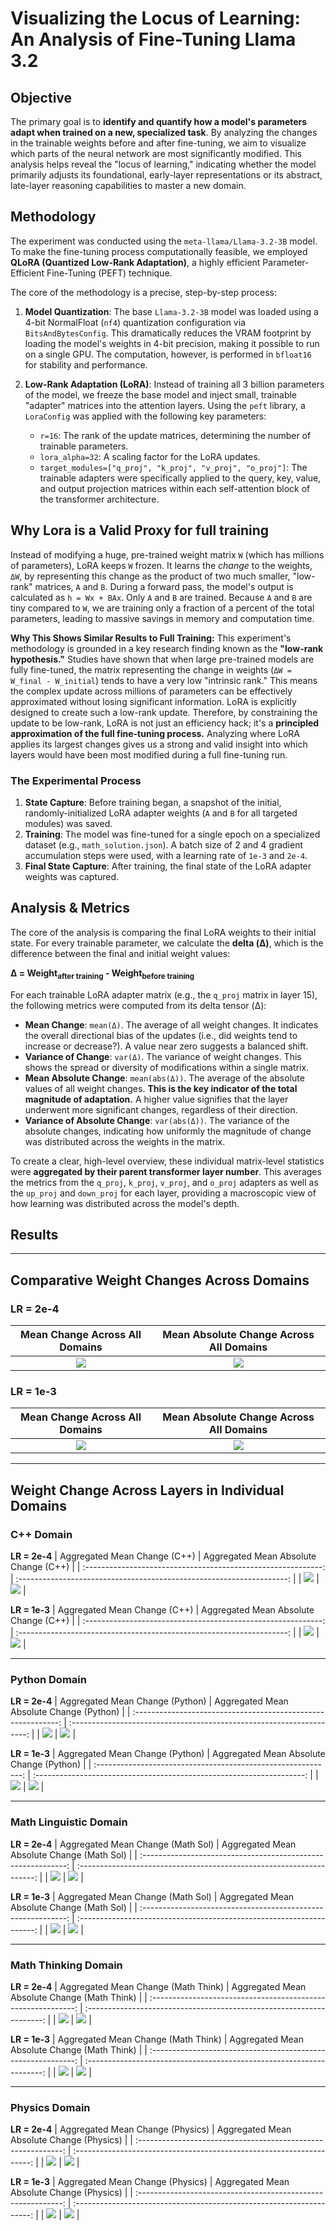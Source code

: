 # Visualizing the Locus of Learning: An Analysis of Fine-Tuning Llama 3.2

## Objective

The primary goal is to **identify and quantify how a model's parameters adapt when trained on a new, specialized task**. By analyzing the changes in the trainable weights before and after fine-tuning, we aim to visualize which parts of the neural network are most significantly modified. This analysis helps reveal the "locus of learning," indicating whether the model primarily adjusts its foundational, early-layer representations or its abstract, late-layer reasoning capabilities to master a new domain.

## Methodology

The experiment was conducted using the `meta-llama/Llama-3.2-3B` model. To make the fine-tuning process computationally feasible, we employed **QLoRA (Quantized Low-Rank Adaptation)**, a highly efficient Parameter-Efficient Fine-Tuning (PEFT) technique.

The core of the methodology is a precise, step-by-step process:

1.  **Model Quantization**: The base `Llama-3.2-3B` model was loaded using a 4-bit NormalFloat (`nf4`) quantization configuration via `BitsAndBytesConfig`. This dramatically reduces the VRAM footprint by loading the model's weights in 4-bit precision, making it possible to run on a single GPU. The computation, however, is performed in `bfloat16` for stability and performance.

2.  **Low-Rank Adaptation (LoRA)**: Instead of training all 3 billion parameters of the model, we freeze the base model and inject small, trainable "adapter" matrices into the attention layers. Using the `peft` library, a `LoraConfig` was applied with the following key parameters:
    *   `r=16`: The rank of the update matrices, determining the number of trainable parameters.
    *   `lora_alpha=32`: A scaling factor for the LoRA updates.
    *   `target_modules=["q_proj", "k_proj", "v_proj", "o_proj"]`: The trainable adapters were specifically applied to the query, key, value, and output projection matrices within each self-attention block of the transformer architecture.

## Why Lora is a Valid Proxy for full training 

Instead of modifying a huge, pre-trained weight matrix `W` (which has millions of parameters), LoRA keeps `W` frozen. It learns the *change* to the weights, `ΔW`, by representing this change as the product of two much smaller, "low-rank" matrices, `A` and `B`. During a forward pass, the model's output is calculated as `h = Wx + BAx`. Only `A` and `B` are trained. Because `A` and `B` are tiny compared to `W`, we are training only a fraction of a percent of the total parameters, leading to massive savings in memory and computation time.

**Why This Shows Similar Results to Full Training:** This experiment's methodology is grounded in a key research finding known as the **"low-rank hypothesis."** Studies have shown that when large pre-trained models are fully fine-tuned, the matrix representing the change in weights (`ΔW = W_final - W_initial`) tends to have a very low "intrinsic rank." This means the complex update across millions of parameters can be effectively approximated without losing significant information. LoRA is explicitly designed to create such a low-rank update. Therefore, by constraining the update to be low-rank, LoRA is not just an efficiency hack; it's a **principled approximation of the full fine-tuning process.** Analyzing where LoRA applies its largest changes gives us a strong and valid insight into which layers would have been most modified during a full fine-tuning run.

### The Experimental Process

1.  **State Capture**: Before training began, a snapshot of the initial, randomly-initialized LoRA adapter weights (`A` and `B` for all targeted modules) was saved.
2.  **Training**: The model was fine-tuned for a single epoch on a specialized dataset (e.g., `math_solution.json`). A batch size of 2 and 4 gradient accumulation steps were used, with a learning rate of `1e-3` and `2e-4`.
3.  **Final State Capture**: After training, the final state of the LoRA adapter weights was captured.

## Analysis & Metrics

The core of the analysis is comparing the final LoRA weights to their initial state. For every trainable parameter, we calculate the **delta (Δ)**, which is the difference between the final and initial weight values:

**Δ = Weight<sub>after training</sub> - Weight<sub>before training</sub>**

For each trainable LoRA adapter matrix (e.g., the `q_proj` matrix in layer 15), the following metrics were computed from its delta tensor (Δ):

*   **Mean Change**: `mean(Δ)`. The average of all weight changes. It indicates the overall directional bias of the updates (i.e., did weights tend to increase or decrease?). A value near zero suggests a balanced shift.
*   **Variance of Change**: `var(Δ)`. The variance of weight changes. This shows the spread or diversity of modifications within a single matrix.
*   **Mean Absolute Change**: `mean(abs(Δ))`. The average of the absolute values of all weight changes. **This is the key indicator of the total magnitude of adaptation.** A higher value signifies that the layer underwent more significant changes, regardless of their direction.
*   **Variance of Absolute Change**: `var(abs(Δ))`. The variance of the absolute changes, indicating how uniformly the magnitude of change was distributed across the weights in the matrix.

To create a clear, high-level overview, these individual matrix-level statistics were **aggregated by their parent transformer layer number**. This averages the metrics from the `q_proj`, `k_proj`, `v_proj`, and `o_proj` adapters as well as the `up_proj` and `down_proj` for each layer, providing a macroscopic view of how learning was distributed across the model's depth.

## Results

---

##  Comparative Weight Changes Across Domains

### LR = 2e-4
| Mean Change Across All Domains                                | Mean Absolute Change Across All Domains                               |
| :------------------------------------------------------------: | :-------------------------------------------------------------------: |
| ![](fine_tune_results/4_all_mean.gif)                          | ![](fine_tune_results/4_all_abs_mean.gif)                             |

### LR = 1e-3
| Mean Change Across All Domains                                | Mean Absolute Change Across All Domains                               |
| :------------------------------------------------------------: | :-------------------------------------------------------------------: |
| ![](fine_tune_results/3_all_mean.gif)                          | ![](fine_tune_results/3_all_abs_mean.gif)                             |

---

##  Weight Change Across Layers in Individual Domains

### C++ Domain

**LR = 2e-4**
| Aggregated Mean Change (C++)                                  | Aggregated Mean Absolute Change (C++)                                 |
| :-----------------------------------------------------------: | :-------------------------------------------------------------------: |
| ![](fine_tune_results/4_cpp_mean.gif)                         | ![](fine_tune_results/4_cpp_abs_mean.gif)                             |

**LR = 1e-3**
| Aggregated Mean Change (C++)                                  | Aggregated Mean Absolute Change (C++)                                 |
| :-----------------------------------------------------------: | :-------------------------------------------------------------------: |
| ![](fine_tune_results/3_cpp_mean.gif)                         | ![](fine_tune_results/3_cpp_abs_mean.gif)                             |

---

### Python Domain

**LR = 2e-4**
| Aggregated Mean Change (Python)                               | Aggregated Mean Absolute Change (Python)                              |
| :-----------------------------------------------------------: | :-------------------------------------------------------------------: |
| ![](fine_tune_results/4_python_mean.gif)                          | ![](fine_tune_results/4_python_abs_mean.gif)                              |

**LR = 1e-3**
| Aggregated Mean Change (Python)                               | Aggregated Mean Absolute Change (Python)                              |
| :-----------------------------------------------------------: | :-------------------------------------------------------------------: |
| ![](fine_tune_results/3_python_mean.gif)                          | ![](fine_tune_results/3_python_abs_mean.gif)                              |

---

### Math Linguistic Domain

**LR = 2e-4**
| Aggregated Mean Change (Math Sol)                             | Aggregated Mean Absolute Change (Math Sol)                            |
| :-----------------------------------------------------------: | :-------------------------------------------------------------------: |
| ![](fine_tune_results/4_math_sol_mean.gif)                     | ![](fine_tune_results/4_math_sol_abs_mean.gif)                         |

**LR = 1e-3**
| Aggregated Mean Change (Math Sol)                             | Aggregated Mean Absolute Change (Math Sol)                            |
| :-----------------------------------------------------------: | :-------------------------------------------------------------------: |
| ![](fine_tune_results/3_math_sol_mean.gif)                     | ![](fine_tune_results/3_math_sol_abs_mean.gif)                         |

---

### Math Thinking Domain

**LR = 2e-4**
| Aggregated Mean Change (Math Think)                           | Aggregated Mean Absolute Change (Math Think)                          |
| :-----------------------------------------------------------: | :-------------------------------------------------------------------: |
| ![](fine_tune_results/4_math_think_mean.gif)                   | ![](fine_tune_results/4_math_think_abs_mean.gif)                       |

**LR = 1e-3**
| Aggregated Mean Change (Math Think)                           | Aggregated Mean Absolute Change (Math Think)                          |
| :-----------------------------------------------------------: | :-------------------------------------------------------------------: |
| ![](fine_tune_results/3_math_think_mean.gif)                   | ![](fine_tune_results/3_math_think_abs_mean.gif)                       |

---

### Physics Domain

**LR = 2e-4**
| Aggregated Mean Change (Physics)                              | Aggregated Mean Absolute Change (Physics)                             |
| :-----------------------------------------------------------: | :-------------------------------------------------------------------: |
| ![](fine_tune_results/4_physics_mean.gif)                         | ![](fine_tune_results/4_physics_abs_mean.gif)                             |

**LR = 1e-3**
| Aggregated Mean Change (Physics)                              | Aggregated Mean Absolute Change (Physics)                             |
| :-----------------------------------------------------------: | :-------------------------------------------------------------------: |
| ![](fine_tune_results/3_physics_mean.gif)                         | ![](fine_tune_results/3_physics_abs_mean.gif)                             |

